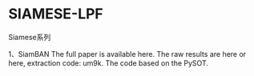 # SIAMESE-LPF
Siamese系列

1、SiamBAN
The full paper is available here. The raw results are here or here, extraction code: um9k. The code based on the PySOT.

